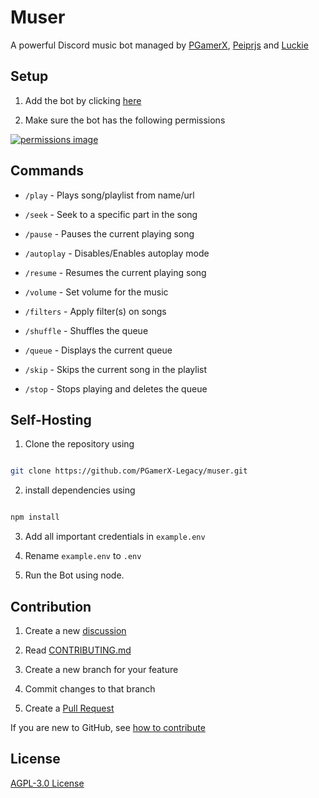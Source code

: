 # Muser

A powerful Discord music bot managed by [PGamerX](https://github.com/pgamerx), [Peiprjs](https://github.com/Peiprjs) and [Luckie](https://github.com/Luckie6313)

## Setup

1. Add the bot by clicking [here](https://top.gg/bot/763418289689985035)

2. Make sure the bot has the following permissions

[![permissions image](https://media.discordapp.net/attachments/767438285562970113/908347703942082600/unknown.png?width=321&height=365)](https://media.discordapp.net/attachments/767438285562970113/908347703942082600/unknown.png?width=321&height=365)

## Commands

- `/play` - Plays song/playlist from name/url

- `/seek` - Seek to a specific part in the song

- `/pause` - Pauses the current playing song

- `/autoplay` - Disables/Enables autoplay mode

- `/resume` - Resumes the current playing song

- `/volume` - Set volume for the music

- `/filters` - Apply filter(s) on songs

- `/shuffle` - Shuffles the queue

- `/queue` - Displays the current queue

- `/skip` - Skips the current song in the playlist

- `/stop` - Stops playing and deletes the queue

## Self-Hosting

1. Clone the repository using 

```sh

git clone https://github.com/PGamerX-Legacy/muser.git

```

2. install dependencies using 

```sh

npm install

```

3. Add all important credentials in `example.env`

4. Rename `example.env` to `.env`

5. Run the Bot using node.

## Contribution

1. Create a new [discussion](https://github.com/PGamerX-Legacy/muser/discussions/new)

2. Read [CONTRIBUTING.md](https://github.com/PGamerX-Legacy/muser/blob/production/CONTRIBUTING.md)

3. Create a new branch for your feature

4. Commit changes to that branch

5. Create a [Pull Request](https://github.com/PGamerX-Legacy/muser/compare)

If you are new to GitHub, see [how to contribute](https://github.com/firstcontributions/first-contributions)

## License

[AGPL-3.0 License](https://www.gnu.org/licenses/agpl-3.0.en.html)
